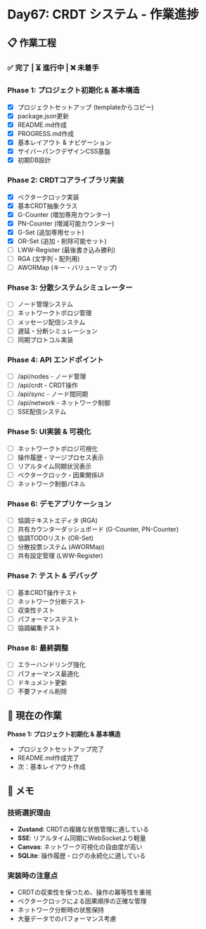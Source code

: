 # Day67: CRDT システム - 作業進捗

## 📋 作業工程

### ✅ 完了 | ⏳ 進行中 | ❌ 未着手

### Phase 1: プロジェクト初期化 & 基本構造
- [x] プロジェクトセットアップ (templateからコピー)
- [x] package.json更新
- [x] README.md作成
- [x] PROGRESS.md作成
- [x] 基本レイアウト & ナビゲーション
- [x] サイバーパンクデザインCSS基盤
- [x] 初期DB設計

### Phase 2: CRDTコアライブラリ実装
- [x] ベクタークロック実装
- [x] 基本CRDT抽象クラス
- [x] G-Counter (増加専用カウンター)
- [x] PN-Counter (増減可能カウンター)
- [x] G-Set (追加専用セット)
- [x] OR-Set (追加・削除可能セット)
- [ ] LWW-Register (最後書き込み勝利)
- [ ] RGA (文字列・配列用)
- [ ] AWORMap (キー・バリューマップ)

### Phase 3: 分散システムシミュレーター
- [ ] ノード管理システム
- [ ] ネットワークトポロジ管理
- [ ] メッセージ配信システム
- [ ] 遅延・分断シミュレーション
- [ ] 同期プロトコル実装

### Phase 4: API エンドポイント
- [ ] /api/nodes - ノード管理
- [ ] /api/crdt - CRDT操作
- [ ] /api/sync - ノード間同期
- [ ] /api/network - ネットワーク制御
- [ ] SSE配信システム

### Phase 5: UI実装 & 可視化
- [ ] ネットワークトポロジ可視化
- [ ] 操作履歴・マージプロセス表示
- [ ] リアルタイム同期状況表示
- [ ] ベクタークロック・因果関係UI
- [ ] ネットワーク制御パネル

### Phase 6: デモアプリケーション
- [ ] 協調テキストエディタ (RGA)
- [ ] 共有カウンターダッシュボード (G-Counter, PN-Counter)
- [ ] 協調TODOリスト (OR-Set)
- [ ] 分散投票システム (AWORMap)
- [ ] 共有設定管理 (LWW-Register)

### Phase 7: テスト & デバッグ
- [ ] 基本CRDT操作テスト
- [ ] ネットワーク分断テスト
- [ ] 収束性テスト
- [ ] パフォーマンステスト
- [ ] 協調編集テスト

### Phase 8: 最終調整
- [ ] エラーハンドリング強化
- [ ] パフォーマンス最適化
- [ ] ドキュメント更新
- [ ] 不要ファイル削除

## 🎯 現在の作業

**Phase 1: プロジェクト初期化 & 基本構造**
- プロジェクトセットアップ完了
- README.md作成完了
- 次：基本レイアウト作成

## 📝 メモ

### 技術選択理由
- **Zustand**: CRDTの複雑な状態管理に適している
- **SSE**: リアルタイム同期にWebSocketより軽量
- **Canvas**: ネットワーク可視化の自由度が高い
- **SQLite**: 操作履歴・ログの永続化に適している

### 実装時の注意点
- CRDTの収束性を保つため、操作の冪等性を重視
- ベクタークロックによる因果順序の正確な管理
- ネットワーク分断時の状態保持
- 大量データでのパフォーマンス考慮
